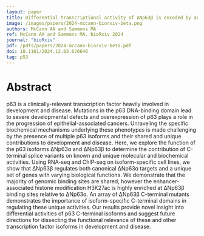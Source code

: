 ```yaml
---
layout: paper
title: Differential transcriptional activity of ΔNp63β is encoded by an isoform-specific C-terminus
image: /images/papers/2024-mccann-biorxiv-beta.png
authors: McCann AA and Sammons MA
ref: McCann AA and Sammons MA. bioRxiv 2024
journal: "bioRxiv"
pdf: /pdfs/papers/2024-mccann-biorxiv-beta.pdf
doi: 10.1101/2024.12.03.626646 
tag: p53
---
```


# Abstract

p63 is a clinically-relevant transcription factor heavily involved in development and
disease. Mutations in the p63 DNA-binding domain lead to severe developmental defects and
overexpression of p63 plays a role in the progression of epithelial-associated cancers.
Unraveling the specific biochemical mechanisms underlying these phenotypes is made
challenging by the presence of multiple p63 isoforms and their shared and unique contributions
to development and disease. Here, we explore the function of the p63 isoforms ΔNp63ɑ and
ΔNp63β to determine the contribution of C-terminal splice variants on known and unique
molecular and biochemical activities. Using RNA-seq and ChIP-seq on isoform-specific cell
lines, we show that ΔNp63β regulates both canonical ΔNp63ɑ targets and a unique set of genes
with varying biological functions. We demonstrate that the majority of genomic binding sites are
shared, however the enhancer-associated histone modification H3K27ac is highly enriched at
ΔNp63β binding sites relative to ΔNp63ɑ. An array of ΔNp63β C-terminal mutants demonstrates
the importance of isoform-specific C-terminal domains in regulating these unique activities. Our
results provide novel insight into differential activities of p63 C-terminal isoforms and suggest
future directions for dissecting the functional relevance of these and other transcription factor
isoforms in development and disease.